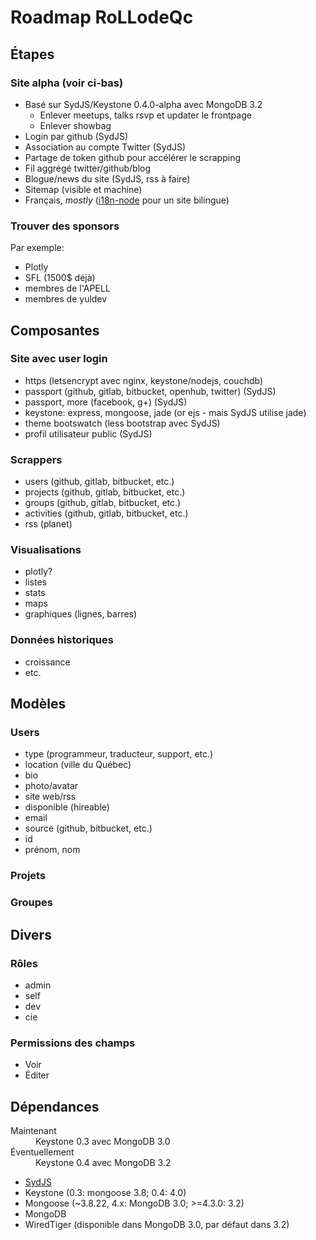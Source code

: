 # Roadmap RoLLodeQc

## Étapes

### Site alpha (voir ci-bas)
* Basé sur SydJS/Keystone 0.4.0-alpha avec MongoDB 3.2
    * Enlever meetups, talks rsvp et updater le frontpage
    * Enlever showbag
* Login par github (SydJS)
* Association au compte Twitter (SydJS)
* Partage de token github pour accélérer le scrapping
* Fil aggrégé twitter/github/blog
* Blogue/news du site (SydJS, rss à faire)
* Sitemap (visible et machine)
* Français, *mostly* ([i18n-node](https://github.com/mashpie/i18n-node) pour un site bilingue)

### Trouver des sponsors
Par exemple:

* Plotly
* SFL (1500$ déjà)
* membres de l'APELL
* membres de yuldev

## Composantes

### Site avec user login
* https (letsencrypt avec nginx, keystone/nodejs, couchdb)
* passport (github, gitlab, bitbucket, openhub, twitter) (SydJS)
* passport, more (facebook, g+) (SydJS)
* keystone: express, mongoose, jade (or ejs - mais SydJS utilise jade)
* theme bootswatch (less bootstrap avec SydJS)
* profil utilisateur public (SydJS)

### Scrappers
* users (github, gitlab, bitbucket, etc.)
* projects (github, gitlab, bitbucket, etc.)
* groups (github, gitlab, bitbucket, etc.)
* activities (github, gitlab, bitbucket, etc.)
* rss (planet)

### Visualisations
* plotly?
* listes
* stats
* maps
* graphiques (lignes, barres)

### Données historiques
* croissance
* etc.

## Modèles

### Users
* type (programmeur, traducteur, support, etc.)
* location (ville du Québec)
* bio
* photo/avatar
* site web/rss
* disponible (hireable)
* email
* source (github, bitbucket, etc.)
* id
* prénom, nom

### Projets

### Groupes

## Divers

### Rôles
* admin
* self
* dev
* cie

### Permissions des champs
* Voir
* Éditer

## Dépendances
<dl><dt>Maintenant<dd>Keystone 0.3 avec MongoDB 3.0
<dt>Éventuellement<dd>Keystone 0.4 avec MongoDB 3.2</dl>

* [SydJS][]
* Keystone (0.3: mongoose 3.8; 0.4: 4.0)
* Mongoose (~3.8.22, 4.x: MongoDB 3.0; >=4.3.0: 3.2)
* MongoDB
* WiredTiger (disponible dans MongoDB 3.0, par défaut dans 3.2)

[SydJS]: https://github.com/JedWatson/SydJS-site